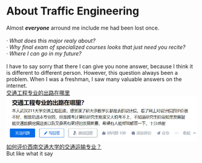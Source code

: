 # About Traffic Engineering
Almost ***everyone*** arround me include me had been lost once.<br>
<br> *· What does this major realy about?*
<br> *· Why final exam of specialized courses looks that just need you recite?*
<br> *· Where I can go in my future?*
<br><br>
I have to say sorry that there I can give you none answer, because I think it is different to different person. However, this question always been a problem. When I was a freshman, I saw many valuable answers on the internet.
<br>
[交通工程专业的出路在哪里](https://www.zhihu.com/question/388703030)
<br>
[![](/assets/img/where.jpg "where")](https://www.zhihu.com/question/388703030)
<br>
[如何评价西南交通大学的交通运输专业？](hhttps://www.zhihu.com/question/326403912/answer/709236338)
<br>
But like what it say














